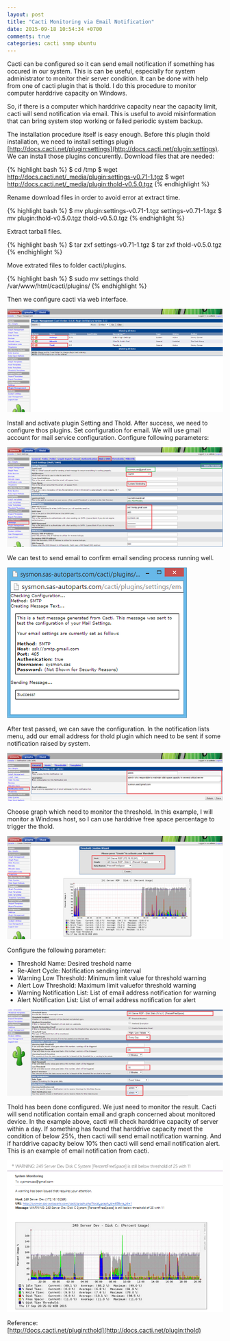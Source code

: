 ```yaml
---
layout: post
title: "Cacti Monitoring via Email Notification"
date: 2015-09-18 10:54:34 +0700
comments: true
categories: cacti snmp ubuntu 
---
```

Cacti can be configured so it can send email notification if something has occured in our system. This is can be useful, especially for system administrator to monitor their server condition. It can be done with help from one of cacti plugin that is thold. I do this procedure to monitor computer harddrive capacity on Windows.

So, if there is a computer which harddrive capacity near the capacity limit, cacti will send notification via email. This is useful to avoid misinformation that can bring system stop working or failed periodic system backup.

The installation procedure itself is easy enough. Before this plugin thold installation, we need to install settings plugin [http://docs.cacti.net/plugin:settings](http://docs.cacti.net/plugin:settings). We can install those plugins concurently. Download files that are needed:

{% highlight bash %}
$ cd /tmp
$ wget http://docs.cacti.net/_media/plugin:settings-v0.71-1.tgz
$ wget http://docs.cacti.net/_media/plugin:thold-v0.5.0.tgz
{% endhighlight %}

Rename download files in order to avoid error at extract time.

{% highlight bash %}
$ mv plugin:settings-v0.71-1.tgz settings-v0.71-1.tgz
$ mv plugin:thold-v0.5.0.tgz thold-v0.5.0.tgz
{% endhighlight %}

Extract tarball files.

{% highlight bash %}
$ tar zxf settings-v0.71-1.tgz
$ tar zxf thold-v0.5.0.tgz
{% endhighlight %}

Move extrated files to folder cacti/plugins.

{% highlight bash %}
$ sudo mv settings thold /var/www/html/cacti/plugins/
{% endhighlight %}

Then we configure cacti via web interface.

![cactiemail1](/static/img/cactiemail1.png)

Install and activate plugin Setting and Thold. After success, we need to configure thos plugins. Set configuration for email. We will use gmail account for mail service configuration. Configure following parameters:

![cactiemail2](/static/img/cactiemail2.png)

We can test to send email to confirm email sending process running well.

![cactiemail3](/static/img/cactiemail3.png)

After test passed, we can save the configuration. In the notification lists menu, add our email address for thold plugin which need to be sent if some notification raised by system.

![cactiemail4](/static/img/cactiemail4.png)

Choose graph which need to monitor the threshold. In this example, I will monitor a Windows host, so I can use harddrive free space percentage to trigger the thold.

![cactiemail5](/static/img/cactiemail5.png)

Configure the following parameter:

* Threshold Name: Desired treshold name
* Re-Alert Cycle: Notification sending interval
* Warning Low Threshold: Minimum limit value for threshold warning
* Alert Low Threshold: Maximum limit valuefor threshold warning
* Warning Notification List: List of email address notification for warning
* Alert Notification List: List of email address notification for alert

![cactiemail6](/static/img/cactiemail6.png)

Thold has been done configured. We just need to monitor the result. Cacti will send notification contain email and graph concerned about monitored device. In the example above, cacti will check harddrive capacity of server within a day.
If something has found that harddrive capacity meet the condition of below 25%, then cacti will send email notification warning. And if harddrive capacity below 10% then cacti will send email notification alert.  
This is an example of email notification from cacti.

![cactiemail7](/static/img/cactiemail7.png)

Reference:  
[http://docs.cacti.net/plugin:thold](http://docs.cacti.net/plugin:thold)
